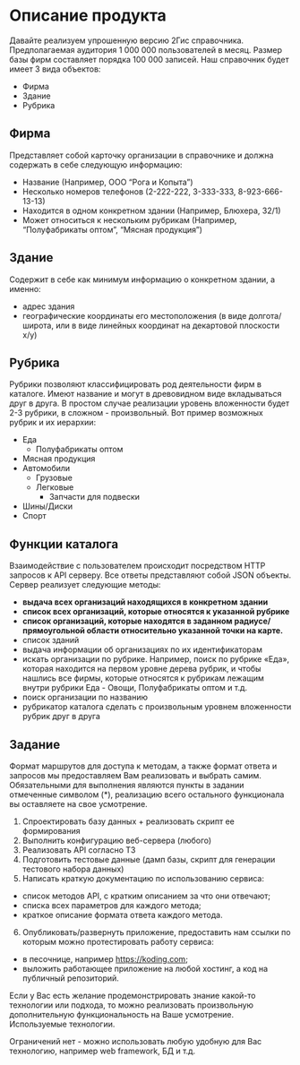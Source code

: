 Описание продукта
====

Давайте реализуем упрошенную версию 2Гис справочника. Предполагаемая аудитория 1 000 000 пользователей в месяц. Размер базы фирм составляет порядка 100 000 записей.
Наш справочник будет имеет 3 вида объектов:

- Фирма
- Здание
- Рубрика

Фирма
----------------------------------
Представляет собой карточку организации в справочнике и должна содержать в себе следующую информацию:
- Название (Например, ООО “Рога и Копыта”)
- Несколько номеров телефонов (2-222-222, 3-333-333, 8-923-666-13-13)
- Находится в одном  конкретном здании (Например, Блюхера, 32/1)
- Может относиться к нескольким рубрикам (Например, “Полуфабрикаты оптом”, “Мясная продукция”)

Здание
----------------------------------
Содержит в себе как минимум информацию о конкретном здании, а именно:
- адрес здания
- географические координаты его местоположения (в виде долгота/широта, или в виде линейных координат на декартовой плоскости x/y)

Рубрика
----------------------------------

Рубрики позволяют классифицировать род деятельности фирм в каталоге. Имеют название и могут в древовидном виде вкладываться друг в друга. В простом случае реализации уровень вложенности будет 2-3 рубрики, в сложном - произвольный.
Вот пример возможных рубрик и их иерархии:

- Еда
    * Полуфабрикаты оптом
- Мясная продукция
- Автомобили
    * Грузовые
    * Легковые
        * Запчасти для подвески
- Шины/Диски
- Спорт

Функции каталога
----------------------------------
Взаимодействие с пользователем происходит посредством HTTP запросов к API серверу. Все ответы представляют собой JSON объекты.
Сервер реализует следующие методы:
- **выдача всех организаций находящихся в конкретном здании**
- **список всех организаций, которые относятся к указанной рубрике**
- **список организаций, которые находятся в заданном радиусе/прямоугольной области относительно указанной точки на карте.**
- список зданий
- выдача информации об организациях по их идентификаторам
- искать организации по рубрике. Например, поиск по рубрике «Еда», которая находится на первом уровне дерева рубрик, и чтобы нашлись все фирмы, которые относятся к рубрикам лежащим внутри рубрики Еда - Овощи, Полуфабрикаты оптом и т.д.
- поиск организации по названию
- рубрикатор каталога сделать с произвольным уровнем вложенности рубрик друг в друга

Задание
----------------------------------
Формат маршрутов для доступа к методам, а также формат ответа и запросов мы предоставляем Вам реализовать и выбрать самим.
Обязательными для выполнения являются пункты в задании отмеченные символом (*), реализацию всего остального функционала вы оставляете на свое усмотрение.
1. Спроектировать базу данных + реализовать скрипт ее формирования 
2. Выполнить конфигурацию веб-сервера (любого)
3. Реализовать API согласно ТЗ
4. Подготовить тестовые данные (дамп базы, скрипт для генерации тестового набора данных)
5. Написать краткую документацию по использованию сервиса:
  * список методов API, с кратким описанием за что они отвечают;
  * списка всех параметров для каждого метода;
  * краткое описание формата ответа каждого метода.
6. Опубликовать/развернуть приложение, предоставить нам ссылки по которым можно протестировать работу сервиса:
  * в песочнице, например https://koding.com;
  * выложить работающее приложение на любой хостинг, а код на публичный репозиторий.

Если у Вас есть желание продемонстрировать знание какой-то технологии или подхода, то можно реализовать произвольную дополнительную функциональность на Ваше усмотрение.
Используемые технологии.

Ограничений нет - можно использовать любую удобную для Вас технологию, например web framework, БД и т.д.

